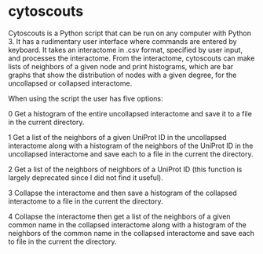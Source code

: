 # cytoscouts

Cytoscouts is a Python script that can be run on any computer with Python 3. It has a rudimentary user interface where commands are entered by keyboard. It takes an interactome in .csv format, specified by user input, and processes the interactome. From the interactome, cytoscouts can make lists of neighbors of a given node and print histograms, which are bar graphs that show the distribution of nodes with a given degree, for the uncollapsed or collapsed interactome.

When using the script the user has five options: 

0 Get a histogram of the entire uncollapsed interactome and save it to a file in the current directory. 

1 Get a list of the neighbors of a given UniProt ID in the uncollapsed interactome along with a histogram of the neighbors of the UniProt ID in the uncollapsed interactome and save each to a file in the current the directory. 

2 Get a list of the neighbors of neighbors of a UniProt ID (this function is largely deprecated since I did not find it useful). 

3 Collapse the interactome and then save a histogram of the collapsed interactome to a file in the current the directory. 

4 Collapse the interactome then get a list of the neighbors of a given common name in the collapsed interactome along with a histogram of the neighbors of the common name in the collapsed interactome and save each to file in the current the directory.


